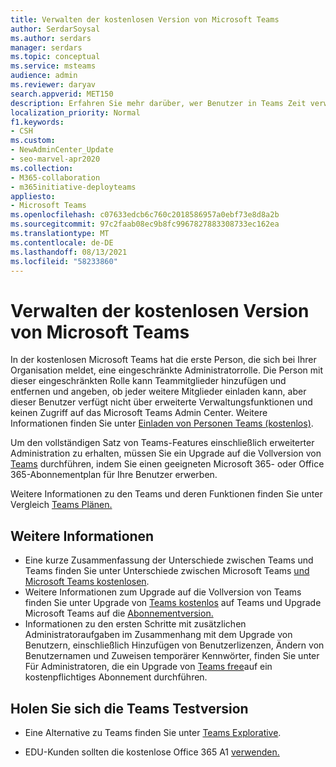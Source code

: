 ```yaml
---
title: Verwalten der kostenlosen Version von Microsoft Teams
author: SerdarSoysal
ms.author: serdars
manager: serdars
ms.topic: conceptual
ms.service: msteams
audience: admin
ms.reviewer: daryav
search.appverid: MET150
description: Erfahren Sie mehr darüber, wer Benutzer in Teams Zeit verwalten kann, und erfahren Sie mehr über die Unterschiede zwischen den verschiedenen Teams Pläne.
localization_priority: Normal
f1.keywords:
- CSH
ms.custom:
- NewAdminCenter_Update
- seo-marvel-apr2020
ms.collection:
- M365-collaboration
- m365initiative-deployteams
appliesto:
- Microsoft Teams
ms.openlocfilehash: c07633edcb6c760c2018586957a0ebf73e8d8a2b
ms.sourcegitcommit: 97c2faab08ec9b8fc9967827883308733ec162ea
ms.translationtype: MT
ms.contentlocale: de-DE
ms.lasthandoff: 08/13/2021
ms.locfileid: "58233860"
---
```

# <a name="manage-the-free-version-of-microsoft-teams"></a>Verwalten der kostenlosen Version von Microsoft Teams

In der kostenlosen Microsoft Teams hat die erste Person, die sich bei Ihrer Organisation meldet, eine eingeschränkte Administratorrolle. Die Person mit dieser eingeschränkten Rolle kann Teammitglieder hinzufügen und entfernen und angeben, ob jeder weitere Mitglieder einladen kann, aber dieser Benutzer verfügt nicht über erweiterte Verwaltungsfunktionen und keinen Zugriff auf das Microsoft Teams Admin Center. Weitere Informationen finden Sie unter [Einladen von Personen Teams (kostenlos)](https://support.office.com/article/invite-people-to-teams-free-53a9b20c-2ad7-442e-967c-2e9305e96463).

Um den vollständigen Satz von Teams-Features einschließlich erweiterter Administration zu erhalten, müssen Sie ein Upgrade auf die Vollversion von [Teams](upgrade-freemium.md) durchführen, indem Sie einen geeigneten Microsoft 365- oder Office 365-Abonnementplan für Ihre Benutzer erwerben. 

Weitere Informationen zu den Teams und deren Funktionen finden Sie unter Vergleich [Teams Plänen.](https://products.office.com/microsoft-teams/free)



## <a name="more-information"></a>Weitere Informationen

- Eine kurze Zusammenfassung der Unterschiede zwischen Teams und Teams finden Sie unter Unterschiede zwischen Microsoft Teams [und Microsoft Teams kostenlosen](https://support.office.com/article/0b69cf39-eb52-49af-b255-60d46fdf8a9c). 
- Weitere Informationen zum Upgrade auf die Vollversion von Teams finden Sie unter Upgrade von [Teams kostenlos](https://support.office.com/article/29475bbd-a34f-4175-9b33-d44430f8ad39) auf Teams und Upgrade Microsoft Teams auf die [Abonnementversion.](upgrade-freemium.md)
- Informationen zu den ersten Schritte mit zusätzlichen Administratoraufgaben im Zusammenhang mit dem Upgrade von Benutzern, einschließlich Hinzufügen von Benutzerlizenzen, Ändern von Benutzernamen und Zuweisen temporärer Kennwörter, finden Sie unter Für Administratoren, die ein Upgrade von [Teams free](https://support.office.com/article/75a95e7f-001e-42d0-a787-ae8b992d5a52)auf ein kostenpflichtiges Abonnement durchführen.

## <a name="get-the-right-teams-trial"></a>Holen Sie sich die Teams Testversion

- Eine Alternative zu Teams finden Sie unter [Teams Explorative](teams-exploratory.md).

- EDU-Kunden sollten die kostenlose Office 365 A1 [verwenden.](https://www.microsoft.com/microsoft-365/academic/compare-office-365-education-plans)
